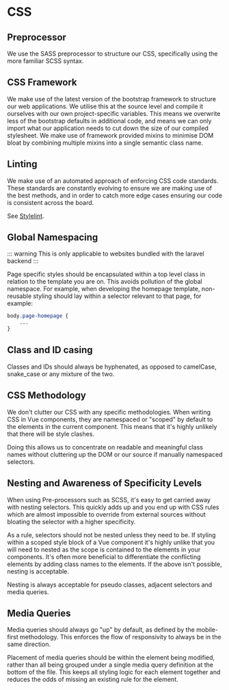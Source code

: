 # CSS

## Preprocessor

We use the SASS preprocessor to structure our CSS, specifically using the more familiar SCSS syntax.

## CSS Framework

We make use of the latest version of the bootstrap framework to structure our web applications. We utilise this at the source level and compile it ourselves with our own project-specific variables. This means we overwrite less of the bootstrap defaults in additional code, and means we can only import what our application needs to cut down the size of our compiled stylesheet. We make use of framework provided mixins to minimise DOM bloat by combining multiple mixins into a single semantic class name.

## Linting

We make use of an automated approach of enforcing CSS code standards. These standards are constantly evolving to ensure we are making use of the best methods, and in order to catch more edge cases ensuring our code is consistent across the board.

See [Stylelint](./stylelint/).

## Global Namespacing

::: warning
This is only applicable to websites bundled with the laravel backend
:::

Page specific styles should be encapsulated within a top level class in relation to the template you are on. This avoids pollution of the global namespace. For example, when developing the homepage template, non-reusable styling should lay within a selector relevant to that page, for example:

```css
body.page-homepage {
    ...
}
```

## Class and ID casing

Classes and IDs should always be hyphenated, as opposed to camelCase, snake_case or any mixture of the two.

## CSS Methodology

We don't clutter our CSS with any specific methodologies. When writing CSS in Vue components, they are namespaced  or "scoped" by default to the elements in the current component. This means that it's highly unlikely that there will be style clashes. 

Doing this allows us to concentrate on readable and meaningful class names without cluttering up the DOM or our source if manually namespaced selectors.

## Nesting and Awareness of Specificity Levels

When using Pre-processors such as SCSS, it's easy to get carried away with nesting selectors. This quickly adds up and you end up with CSS rules which are almost impossible to override from external sources without bloating the selector with a higher specificity.

As a rule, selectors should not be nested unless they need to be. If styling within a scoped style block of a Vue component it's highly unlike that you will need to nested as the scope is contained to the elements in your components. It's often more beneficial to differentiate the conflicting elements by adding class names to the elements. If the above isn't possible, nesting is acceptable.

Nesting is always acceptable for pseudo classes, adjacent selectors and media queries. 

## Media Queries

Media queries should always go "up" by default, as defined by the mobile-first methodology. This enforces the flow of responsivity to always be in the same direction.

Placement of media queries should be within the element being modified, rather than all being grouped under a single media query definition at the bottom of the file. This keeps all styling logic for each element together and reduces the odds of missing an existing rule for the element.
